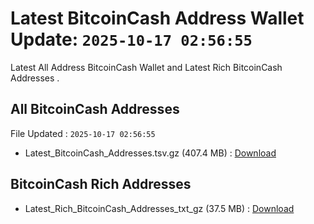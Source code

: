 # Latest BitcoinCash Address Wallet Update: `2025-10-17 02:56:55`

Latest All Address BitcoinCash Wallet and Latest Rich BitcoinCash Addresses .

## All BitcoinCash Addresses

File Updated : `2025-10-17 02:56:55`

- Latest_BitcoinCash_Addresses.tsv.gz (407.4 MB) : [Download](https://github.com/Pymmdrza/Rich-Address-Wallet/releases/tag/BitcoinCash)

## BitcoinCash Rich Addresses

- Latest_Rich_BitcoinCash_Addresses_txt_gz (37.5 MB) : [Download](https://github.com/Pymmdrza/Rich-Address-Wallet/releases/tag/BitcoinCash)
